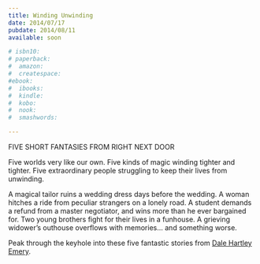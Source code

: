 ```yaml
---
title: Winding Unwinding
date: 2014/07/17
pubdate: 2014/08/11
available: soon

# isbn10: 
# paperback:
#  amazon: 
#  createspace: 
#ebook:
#  ibooks: 
#  kindle: 
#  kobo: 
#  nook: 
#  smashwords: 

---
```




FIVE SHORT FANTASIES FROM RIGHT NEXT DOOR

Five worlds very like our own.
Five kinds of magic winding tighter and tighter.
Five extraordinary people struggling to keep their lives from unwinding.

A magical tailor ruins a wedding dress days before the wedding.
A woman hitches a ride from peculiar strangers on a lonely road.
A student demands a refund from a master negotiator,
and wins more than he ever bargained for.
Two young brothers fight for their lives in a funhouse.
A grieving widower’s outhouse overflows with memories...
and something worse.

Peak through the keyhole into these five fantastic stories from
[Dale Hartley Emery](http://dalehartleyemery.com/).
